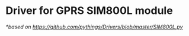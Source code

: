 # Driver for GPRS SIM800L module


_*based on https://github.com/pythings/Drivers/blob/master/SIM800L.py_
